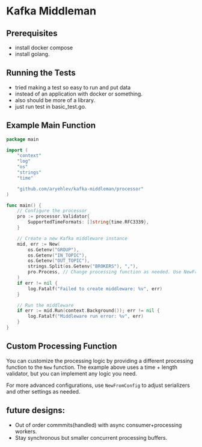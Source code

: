 # Kafka Middleman

## Prerequisites

- install docker compose
- install golang.

## Running the Tests

- tried making a test so easy to run and put data
- instead of an application with docker or something.
- also should be more of a library.
- just run test in basic_test.go.

## Example Main Function

```go
package main

import (
	"context"
	"log"
	"os"
	"strings"
	"time"

	"github.com/aryehlev/kafka-middleman/processor"
)

func main() {
	// Configure the processor
	pro := processor.Validator{
		SupportedTimeFormats: []string{time.RFC3339},
	}

	// Create a new Kafka middleware instance
	mid, err := New(
		os.Getenv("GROUP"),
		os.Getenv("IN_TOPIC"),
		os.Getenv("OUT_TOPIC"),
		strings.Split(os.Getenv("BROKERS"), ","),
		pro.Process, // Change processing function as needed. Use NewFromConfig to change serializers and other settings.
	)
	if err != nil {
		log.Fatalf("Failed to create middleware: %v", err)
	}

	// Run the middleware
	if err := mid.Run(context.Background()); err != nil {
		log.Fatalf("Middleware run error: %v", err)
	}
}
```

## Custom Processing Function

You can customize the processing logic by providing a different processing function to the `New` function. The example
above uses a time + length validator, but you can implement any logic you need.

For more advanced configurations, use `NewFromConfig` to adjust serializers and other settings as needed.

## future designs:
- Out of order commmits(handled) with async consumer+processing workers.
- Stay synchronous but smaller concurrent processing buffers.



